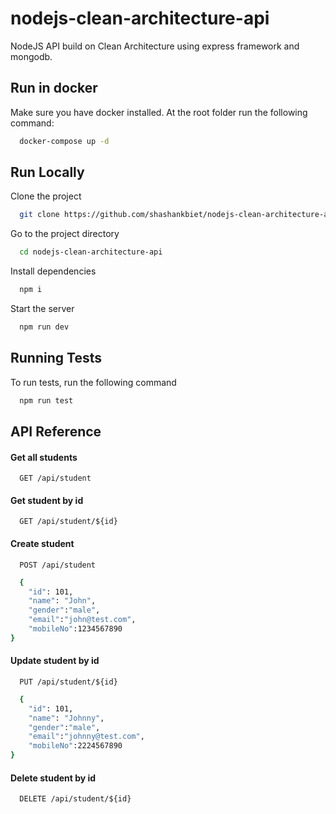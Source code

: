 
# nodejs-clean-architecture-api

NodeJS API build on Clean Architecture using express framework and mongodb.


## Run in docker

Make sure you have docker installed. At the root folder run the following command:

```bash
  docker-compose up -d
```

## Run Locally

Clone the project

```bash
  git clone https://github.com/shashankbiet/nodejs-clean-architecture-api
```

Go to the project directory

```bash
  cd nodejs-clean-architecture-api
```

Install dependencies

```bash
  npm i
```

Start the server

```bash
  npm run dev
```


## Running Tests

To run tests, run the following command

```bash
  npm run test
```


## API Reference

#### Get all students
```http
  GET /api/student
```

#### Get student by id
```http
  GET /api/student/${id}
```

#### Create student
```http
  POST /api/student
```
```bash
  {
    "id": 101,
    "name": "John",
    "gender":"male",
    "email":"john@test.com",
    "mobileNo":1234567890
}
```

#### Update student by id
```http
  PUT /api/student/${id}
```
```bash
  {
    "id": 101,
    "name": "Johnny",
    "gender":"male",
    "email":"johnny@test.com",
    "mobileNo":2224567890
}
```

#### Delete student by id
```http
  DELETE /api/student/${id}
```
